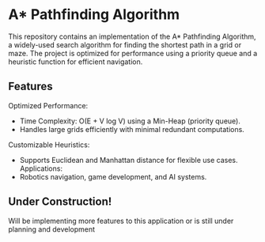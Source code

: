# A* Pathfinding Algorithm 
This repository contains an implementation of the A* Pathfinding Algorithm, a widely-used search algorithm for finding the shortest path in a grid or maze. The project is optimized for performance using a priority queue and a heuristic function for efficient navigation.
## Features 
Optimized Performance:
- Time Complexity: O(E + V log V) using a Min-Heap (priority queue).
- Handles large grids efficiently with minimal redundant computations.

Customizable Heuristics:
- Supports Euclidean and Manhattan distance for flexible use cases.
Applications:
- Robotics navigation, game development, and AI systems.
## Under Construction!
Will be implementing more features to this application or is still under planning and development
